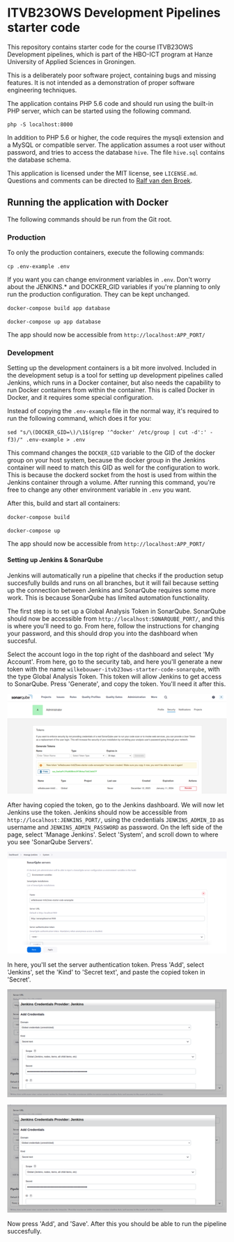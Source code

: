 # ITVB23OWS Development Pipelines starter code

This repository contains starter code for the course ITVB23OWS Development pipelines,
which is part of the HBO-ICT program at Hanze University of Applied Sciences in
Groningen.

This is a deliberately poor software project, containing bugs and missing features. It
is not intended as a demonstration of proper software engineering techniques.

The application contains PHP 5.6 code and should run using the built-in PHP server,
which can be started using the following command.

```
php -S localhost:8000
```

In addition to PHP 5.6 or higher, the code requires the mysqli extension and a MySQL
or compatible server. The application assumes a root user without password, and tries
to access the database `hive`. The file `hive.sql` contains the database schema.

This application is licensed under the MIT license, see `LICENSE.md`. Questions
and comments can be directed to
[Ralf van den Broek](https://github.com/ralfvandenbroek).

## Running the application with Docker

The following commands should be run from the Git root.

### Production

To only the production containers, execute the following commands:

`cp .env-example .env`

If you want you can change environment variables in `.env`. Don't worry about the JENKINS.* and DOCKER_GID variables if you're planning to only run the production configuration. They can be kept unchanged.

`docker-compose build app database`

`docker-compose up app database`

The app should now be accessible from `http://localhost:APP_PORT/`

### Development

Setting up the development containers is a bit more involved. Included in the development setup is a tool for setting up development pipelines called Jenkins, which runs in a Docker container, but also needs the capability to run Docker containers from within the container. This is called Docker in Docker, and it requires some special configuration.

Instead of copying the `.env-example` file in the normal way, it's required to run the following command, which does it for you:

`sed "s/\(DOCKER_GID=\)/\1$(grep '^docker' /etc/group | cut -d':' -f3)/" .env-example > .env`

This command changes the `DOCKER_GID` variable to the GID of the docker group on your host system, because the docker group in the Jenkins container will need to match this GID as well for the configuration to work. This is because the dockerd socket from the host is used from within the Jenkins container through a volume. After running this command, you're free to change any other environment variable in `.env` you want.

After this, build and start all containers:

`docker-compose build`

`docker-compose up`

The app should now be accessible from `http://localhost:APP_PORT/`

#### Setting up Jenkins & SonarQube

Jenkins will automatically run a pipeline that checks if the production setup succesfully builds and runs on all branches, but it will fail because setting up the connection between Jenkins and SonarQube requires some more work. This is because SonarQube has limited automation functionality.

The first step is to set up a Global Analysis Token in SonarQube. SonarQube should now be accessible from `http://localhost:SONARQUBE_PORT/`, and this is where you'll need to go. From here, follow the instructions for changing your password, and this should drop you into the dashboard when succesful.

Select the account logo in the top right of the dashboard and select 'My Account'. From here, go to the security tab, and here you'll generate a new token with the name `wilkebouwer-itvb23ows-starter-code-sonarqube`, with the type Global Analysis Token. This token will allow Jenkins to get access to SonarQube. Press 'Generate', and copy the token. You'll need it after this.

![SonarQube Global Analysis Token generation](./img/sonarqube-1.png)

After having copied the token, go to the Jenkins dashboard. We will now let Jenkins use the token. Jenkins should now be accessible from `http://localhost:JENKINS_PORT/`, using the credentials `JENKINS_ADMIN_ID` as username and `JENKINS_ADMIN_PASSWORD` as password. On the left side of the page, select 'Manage Jenkins'. Select 'System', and scroll down to where you see 'SonarQube Servers'.

![SonarQube Servers in Jenkins](./img/jenkins-1.png)

In here, you'll set the server authentication token. Press 'Add', select 'Jenkins', set the 'Kind' to 'Secret text', and paste the copied token in 'Secret'.

![Where to add SonarQube token in Jenkins](./img/jenkins-3.png)

![Adding the SonarQube token in Jenkins](./img/jenkins-3.png)

Now press 'Add', and 'Save'. After this you should be able to run the pipeline succesfully.
